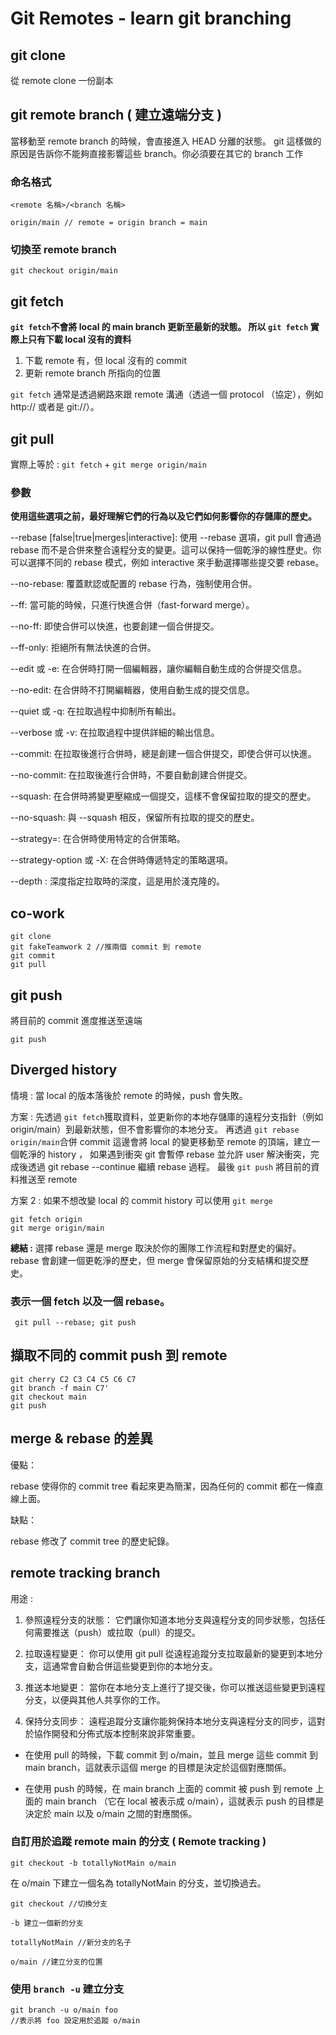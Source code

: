 # Git Remotes - learn git branching

## git clone

從 remote clone 一份副本

## git remote branch ( 建立遠端分支 )

當移動至 remote branch 的時候，會直接進入 HEAD 分離的狀態。
git 這樣做的原因是告訴你不能夠直接影響這些 branch。你必須要在其它的 branch 工作

### 命名格式

```
<remote 名稱>/<branch 名稱>
```

```
origin/main // remote = origin branch = main
```

### 切換至 remote branch

```
git checkout origin/main
```

## git fetch

**`git fetch`不會將 local 的 main branch 更新至最新的狀態。
所以 `git fetch` 實際上只有下載 local 沒有的資料**

1. 下載 remote 有，但 local 沒有的 commit
2. 更新 remote branch 所指向的位置

`git fetch` 通常是透過網路來跟 remote 溝通（透過一個 protocol （協定），例如 http:// 或者是 git://）。

## git pull

實際上等於 :
`git fetch` + `git merge origin/main`

### 參數

**使用這些選項之前，最好理解它們的行為以及它們如何影響你的存儲庫的歷史。**

--rebase [false|true|merges|interactive]: 使用 --rebase 選項，git pull 會通過 rebase 而不是合併來整合遠程分支的變更。這可以保持一個乾淨的線性歷史。你可以選擇不同的 rebase 模式，例如 interactive 來手動選擇哪些提交要 rebase。

--no-rebase: 覆蓋默認或配置的 rebase 行為，強制使用合併。

--ff: 當可能的時候，只進行快進合併（fast-forward merge）。

--no-ff: 即使合併可以快進，也要創建一個合併提交。

--ff-only: 拒絕所有無法快進的合併。

--edit 或 -e: 在合併時打開一個編輯器，讓你編輯自動生成的合併提交信息。

--no-edit: 在合併時不打開編輯器，使用自動生成的提交信息。

--quiet 或 -q: 在拉取過程中抑制所有輸出。

--verbose 或 -v: 在拉取過程中提供詳細的輸出信息。

--commit: 在拉取後進行合併時，總是創建一個合併提交，即使合併可以快進。

--no-commit: 在拉取後進行合併時，不要自動創建合併提交。

--squash: 在合併時將變更壓縮成一個提交，這樣不會保留拉取的提交的歷史。

--no-squash: 與 --squash 相反，保留所有拉取的提交的歷史。

--strategy=<strategy>: 在合併時使用特定的合併策略。

--strategy-option 或 -X: 在合併時傳遞特定的策略選項。

--depth <depth>: 深度指定拉取時的深度，這是用於淺克隆的。

## co-work

```
git clone
git fakeTeamwork 2 //推兩個 commit 到 remote
git commit
git pull
```

## git push

將目前的 commit 進度推送至遠端

```
git push
```

## Diverged history

情境 :
當 local 的版本落後於 remote 的時候，push 會失敗。

方案 :
先透過
`git fetch`獲取資料，並更新你的本地存儲庫的遠程分支指針（例如 origin/main）到最新狀態，但不會影響你的本地分支。
再透過
`git rebase origin/main`合併 commit
這邊會將 local 的變更移動至 remote 的頂端，建立一個乾淨的 history ， 如果遇到衝突 git 會暫停 rebase 並允許 user 解決衝突，完成後透過 git rebase --continue 繼續 rebase 過程。
最後
`git push` 將目前的資料推送至 remote

方案 2 :
如果不想改變 local 的 commit history 可以使用 `git merge`

```
git fetch origin
git merge origin/main
```

**總結 :**
選擇 rebase 還是 merge 取決於你的團隊工作流程和對歷史的偏好。rebase 會創建一個更乾淨的歷史，但 merge 會保留原始的分支結構和提交歷史。

### 表示一個 fetch 以及一個 rebase。

```
 git pull --rebase; git push
```

## 擷取不同的 commit push 到 remote

```
git cherry C2 C3 C4 C5 C6 C7
git branch -f main C7'
git checkout main
git push
```

## merge & rebase 的差異

優點：

rebase 使得你的 commit tree 看起來更為簡潔，因為任何的 commit 都在一條直線上面。

缺點：

rebase 修改了 commit tree 的歷史紀錄。

## remote tracking branch

用途 :

1. 參照遠程分支的狀態： 它們讓你知道本地分支與遠程分支的同步狀態，包括任何需要推送（push）或拉取（pull）的提交。

2. 拉取遠程變更： 你可以使用 git pull 從遠程追蹤分支拉取最新的變更到本地分支，這通常會自動合併這些變更到你的本地分支。

3. 推送本地變更： 當你在本地分支上進行了提交後，你可以推送這些變更到遠程分支，以便與其他人共享你的工作。

4. 保持分支同步： 遠程追蹤分支讓你能夠保持本地分支與遠程分支的同步，這對於協作開發和分佈式版本控制來說非常重要。

-   在使用 pull 的時候，下載 commit 到 o/main，並且 merge 這些 commit 到 main branch，這就表示這個 merge 的目標是決定於這個對應關係。

-   在使用 push 的時候，在 main branch 上面的 commit 被 push 到 remote 上面的 main branch （它在 local 被表示成 o/main），這就表示 push 的目標是決定於 main 以及 o/main 之間的對應關係。

### 自訂用於追蹤 remote main 的分支 ( Remote tracking )

```
git checkout -b totallyNotMain o/main
```

在 o/main 下建立一個名為 totallyNotMain 的分支，並切換過去。

```
git checkout //切換分支
```

```
-b 建立一個新的分支
```

```
totallyNotMain //新分支的名子
```

```
o/main //建立分支的位置
```

### 使用 `branch -u` 建立分支

```
git branch -u o/main foo 
//表示將 foo 設定用於追蹤 o/main 
```
